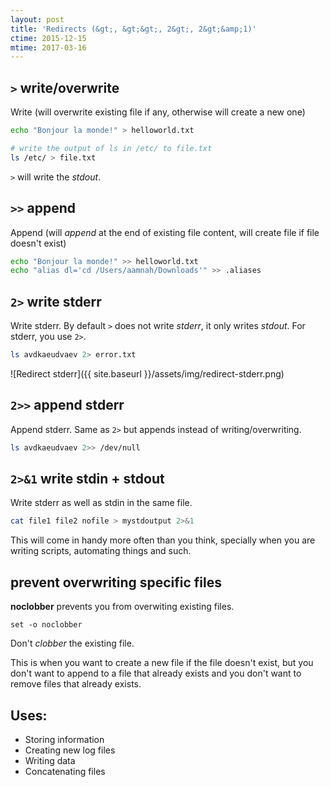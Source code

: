 ```yaml
---
layout: post
title: 'Redirects (&gt;, &gt;&gt;, 2&gt;, 2&gt;&amp;1)'
ctime: 2015-12-15
mtime: 2017-03-16
---
```



## `>` write/overwrite
Write (will overwrite existing file if any, otherwise will create a new one)

```bash
echo "Bonjour la monde!" > helloworld.txt

# write the output of ls in /etc/ to file.txt
ls /etc/ > file.txt
```

`>` will write the _stdout_. 

## `>>` append
Append (will _append_ at the end of existing file content, will create file if file doesn't exist)

```bash
echo "Bonjour la monde!" >> helloworld.txt
echo "alias dl='cd /Users/aamnah/Downloads'" >> .aliases
```

## `2>` write stderr
Write stderr. By default `>` does not write _stderr_, it only writes _stdout_. For stderr, you use `2>`.

```bash
ls avdkaeudvaev 2> error.txt
```

![Redirect stderr]({{ site.baseurl }}/assets/img/redirect-stderr.png)

## `2>>` append stderr
Append stderr. Same as `2>` but appends instead of writing/overwriting.

```bash
ls avdkaeudvaev 2>> /dev/null
```

## `2>&1` write stdin + stdout
Write stderr as well as stdin in the same file.

```bash
cat file1 file2 nofile > mystdoutput 2>&1
```

This will come in handy more often than you think, specially when you are writing scripts, automating things and such.

## prevent overwriting specific files
**noclobber** prevents you from overwiting existing files.

    set -o noclobber

Don't _clobber_ the existing file.

This is when you want to create a new file if the file doesn't exist, but you don't want to append to a file that already exists and you don't want to remove files that already exists.

## Uses:
- Storing information
- Creating new log files
- Writing data
- Concatenating files